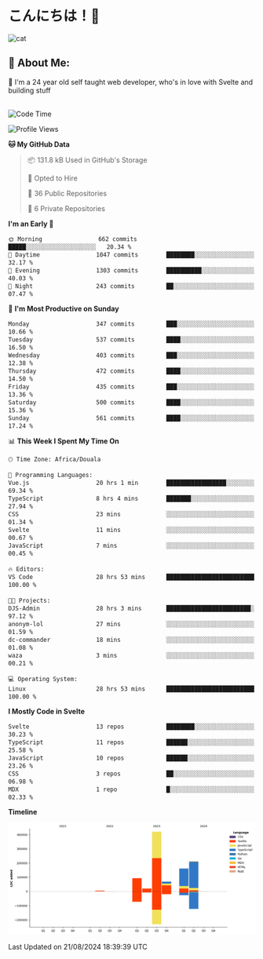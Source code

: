 

# こんにちは！🙂  
![cat](https://github.com/michaelnji/michaelnji/assets/73862378/606e99e9-2c18-4853-8722-991e4af8eae6)

## 💫 About Me:
🙂 I'm a 24 year old self taught web developer, who's in love with Svelte and building stuff <br><br>

<!--START_SECTION:waka-->
![Code Time](http://img.shields.io/badge/Code%20Time-869%20hrs%2023%20mins-blue)

![Profile Views](http://img.shields.io/badge/Profile%20Views-13-blue)

**🐱 My GitHub Data** 

> 📦 131.8 kB Used in GitHub's Storage 
 > 
> 💼 Opted to Hire
 > 
> 📜 36 Public Repositories 
 > 
> 🔑 6 Private Repositories 
 > 
**I'm an Early 🐤** 

```text
🌞 Morning                662 commits         █████░░░░░░░░░░░░░░░░░░░░   20.34 % 
🌆 Daytime                1047 commits        ████████░░░░░░░░░░░░░░░░░   32.17 % 
🌃 Evening                1303 commits        ██████████░░░░░░░░░░░░░░░   40.03 % 
🌙 Night                  243 commits         ██░░░░░░░░░░░░░░░░░░░░░░░   07.47 % 
```
📅 **I'm Most Productive on Sunday** 

```text
Monday                   347 commits         ███░░░░░░░░░░░░░░░░░░░░░░   10.66 % 
Tuesday                  537 commits         ████░░░░░░░░░░░░░░░░░░░░░   16.50 % 
Wednesday                403 commits         ███░░░░░░░░░░░░░░░░░░░░░░   12.38 % 
Thursday                 472 commits         ████░░░░░░░░░░░░░░░░░░░░░   14.50 % 
Friday                   435 commits         ███░░░░░░░░░░░░░░░░░░░░░░   13.36 % 
Saturday                 500 commits         ████░░░░░░░░░░░░░░░░░░░░░   15.36 % 
Sunday                   561 commits         ████░░░░░░░░░░░░░░░░░░░░░   17.24 % 
```


📊 **This Week I Spent My Time On** 

```text
🕑︎ Time Zone: Africa/Douala

💬 Programming Languages: 
Vue.js                   20 hrs 1 min        █████████████████░░░░░░░░   69.34 % 
TypeScript               8 hrs 4 mins        ███████░░░░░░░░░░░░░░░░░░   27.94 % 
CSS                      23 mins             ░░░░░░░░░░░░░░░░░░░░░░░░░   01.34 % 
Svelte                   11 mins             ░░░░░░░░░░░░░░░░░░░░░░░░░   00.67 % 
JavaScript               7 mins              ░░░░░░░░░░░░░░░░░░░░░░░░░   00.45 % 

🔥 Editors: 
VS Code                  28 hrs 53 mins      █████████████████████████   100.00 % 

🐱‍💻 Projects: 
DJS-Admin                28 hrs 3 mins       ████████████████████████░   97.12 % 
anonym-lol               27 mins             ░░░░░░░░░░░░░░░░░░░░░░░░░   01.59 % 
dc-commander             18 mins             ░░░░░░░░░░░░░░░░░░░░░░░░░   01.08 % 
waza                     3 mins              ░░░░░░░░░░░░░░░░░░░░░░░░░   00.21 % 

💻 Operating System: 
Linux                    28 hrs 53 mins      █████████████████████████   100.00 % 
```

**I Mostly Code in Svelte** 

```text
Svelte                   13 repos            ████████░░░░░░░░░░░░░░░░░   30.23 % 
TypeScript               11 repos            ██████░░░░░░░░░░░░░░░░░░░   25.58 % 
JavaScript               10 repos            ██████░░░░░░░░░░░░░░░░░░░   23.26 % 
CSS                      3 repos             ██░░░░░░░░░░░░░░░░░░░░░░░   06.98 % 
MDX                      1 repo              █░░░░░░░░░░░░░░░░░░░░░░░░   02.33 % 
```



**Timeline**

![Lines of Code chart](https://raw.githubusercontent.com/michaelnji/michaelnji/main/assets/bar_graph.png)


 Last Updated on 21/08/2024 18:39:39 UTC
<!--END_SECTION:waka-->
